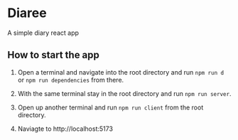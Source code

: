 # Diaree

A simple diary react app

## How to start the app

1. Open a terminal and navigate into the root directory and run `npm run d` or `npm run dependencies` from there.

2. With the same terminal stay in the root directory and run `npm run server`.

3. Open up another terminal and run `npm run client` from the root directory.

4. Naviagte to http://localhost:5173